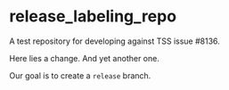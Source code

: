 # release_labeling_repo
A test repository for developing against TSS issue #8136.

Here lies a change. And yet another one.

Our goal is to create a `release` branch.
